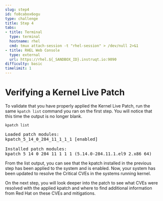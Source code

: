 ```yaml
---
slug: step4
id: fo8cabox6ogu
type: challenge
title: Step 4
tabs:
- title: Terminal
  type: terminal
  hostname: rhel
  cmd: tmux attach-session -t "rhel-session" > /dev/null 2>&1
- title: RHEL Web Console
  type: external
  url: https://rhel.${_SANDBOX_ID}.instruqt.io:9090
difficulty: basic
timelimit: 1
---
```

# Verifying a Kernel Live Patch

To validate that you have properly applied the Kernel Live Patch, run the
same `kpatch list` command you ran on the first step.  You will notice that
this time the output is no longer blank.

```bash
kpatch list
```

<pre class="file">
Loaded patch modules:
kpatch_5_14_0_284_11_1_1_1 [enabled]

Installed patch modules:
kpatch_5_14_0_284_11_1_1_1 (5.14.0-284.11.1.el9_2.x86_64)
</pre>

From the list output, you can see that the kpatch installed in the previous
step has been applied to the system and is enabled.  Now, your system has
been updated to resolve the Critical CVEs in the systems running kernel.

On the next step, you will look deeper into the patch to see what CVEs were
resolved with the applied kpatch and where to find additional information
from Red Hat on these CVEs and mitigations.
